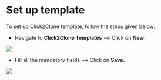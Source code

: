 # Set up template

To set up Click2Clone template, follow the steps given below:

* Navigate to **Click2Clone Templates** --> Click on **New**.

![](<../../../../.gitbook/assets/Temp\_1 (1).png>)

* Fill all the mandatory fields --> Click on **Save.**

![](../../../../.gitbook/assets/Workflow\_1.png)

